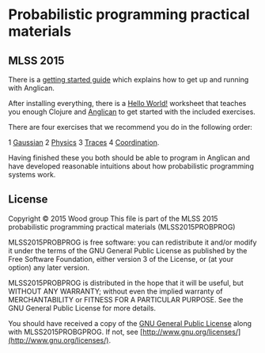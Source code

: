 #  Probabilistic programming practical materials
## MLSS 2015

There is a [getting started guide](docs/getting-started/mlss-specific.pdf) which explains how to get up and running with Anglican.

After installing everything, there is a [Hello World!](http://viewer.gorilla-repl.org/view.html?source=bitbucket&user=probprog&repo=mlss2015&path=beta-flip/hello-world-worksheet.clj)
worksheet that teaches you enough Clojure and [Anglican](http://www.robots.ox.ac.uk/~fwood)  to
get started with the included exercises.  

There are four exercises that we recommend you do in the following order:

 1 [Gaussian](http://viewer.gorilla-repl.org/view.html?source=bitbucket&user=probprog&repo=mlss2015&path=gaussian/gaussian-worksheet.clj)
 2 [Physics](http://viewer.gorilla-repl.org/view.html?source=bitbucket&user=probprog&repo=mlss2015&path=physics/physics-worksheet.clj)
 3 [Traces](http://viewer.gorilla-repl.org/view.html?source=bitbucket&user=probprog&repo=mlss2015&path=traces/poisson-trace-worksheet.clj)
 4 [Coordination](http://viewer.gorilla-repl.org/view.html?source=bitbucket&user=probprog&repo=mlss2015&path=coordination/coordination-worksheet.clj).
	
Having finished these you both should be able to program in Anglican 
and have developed reasonable intuitions about how probabilistic programming systems work.

## License

Copyright © 2015 Wood group
This file is part of the MLSS 2015 probabilistic programming practical
materials (MLSS2015PROBPROG)

MLSS2015PROBPROG is free software: you can redistribute it and/or modify
it under the terms of the GNU General Public License as published by
the Free Software Foundation, either version 3 of the License, or
(at your option) any later version.

MLSS2015PROBPROG is distributed in the hope that it will be useful,
but WITHOUT ANY WARRANTY; without even the implied warranty of
MERCHANTABILITY or FITNESS FOR A PARTICULAR PURPOSE.  See the
GNU General Public License for more details.

You should have received a copy of the [GNU General Public License](gpl-3.0.txt) along 
with MLSS2015PROBGPROG.  If not, see 
[http://www.gnu.org/licenses/](http://www.gnu.org/licenses/).